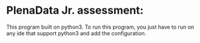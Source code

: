 # PlenaData Jr. assessment:

This program built on python3. To run this program, you just have to run on any ide that support python3 and add the configuration.
